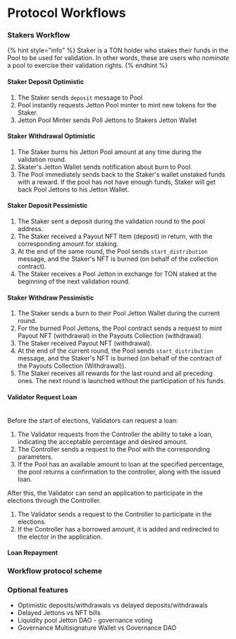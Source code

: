 # Protocol Workflows



### Stakers Workflow

{% hint style="info" %}
Staker is a TON holder who stakes their funds in the Pool to be used for validation. In other words, these are users who _nominate_ a pool to exercise their validation rights.
{% endhint %}

#### Staker Deposit Optimistic

1. The Staker sends `deposit` message to Pool
2. Pool instantly requests Jetton Pool minter to mint new tokens for the Staker.
3. Jetton Pool Minter sends Poll Jettons to Stakers Jetton Wallet

#### Staker Withdrawal Optimistic

1. The Staker burns his Jetton Pool amount at any time during the validation round.
2. Skater's Jetton Wallet sends notification about burn to Pool.
3. The Pool immediately sends back to the Staker's wallet unstaked funds with a reward. If the pool has not have enough funds, Staker will get back Pool Jettons to his Jetton Wallet.



#### Staker Deposit Pessimistic

1. The Staker sent a deposit during the validation round to the pool address.
2. The Staker received a Payout NFT Item (deposit) in return, with the corresponding amount for staking.
3. At the end of the same round, the Pool sends `start_distribution` message, and the Staker's NFT is burned (on behalf of the collection contract).
4. The Staker receives a Pool Jetton in exchange for TON staked at the beginning of the next validation round.

#### Staker Withdraw Pessimistic

1. The Staker sends a burn to their Pool Jetton Wallet during the current round.
2. For the burned Pool Jettons, the Pool contract sends a request to mint Payout NFT (withdrawal) in the Payouts Collection (withdrawal).
3. The Staker received Payout NFT (withdrawal).
4. At the end of the current round, the Pool sends `start_distribution` message, and the Staker's NFT is burned (on behalf of the contract of the Payouts Collection (Withdrawal)).
5. The Staker receives all rewards for the last round and all preceding ones. The next round is launched without the participation of his funds.



#### Validator Request Loan

\
Before the start of elections, Validators can request a loan:

1. The Validator requests from the Controller the ability to take a loan, indicating the acceptable percentage and desired amount.
2. The Controller sends a request to the Pool with the corresponding parameters.
3. If the Pool has an available amount to loan at the specified percentage, the pool returns a confirmation to the controller, along with the issued loan.

After this, the Validator can send an application to participate in the elections through the Controller.

1. The Validator sends a request to the Controller to participate in the elections.
2. If the Controller has a borrowed amount, it is added and redirected to the elector in the application.



#### Loan Repayment

### Workflow protocol scheme&#x20;



### Optional features

* Optimistic deposits/withdrawals vs delayed deposits/withdrawals
* Delayed Jettons vs NFT bills
* Liquidity pool Jetton DAO - governance voting
* Governance Multisignature Wallet vs Governance DAO&#x20;

####
